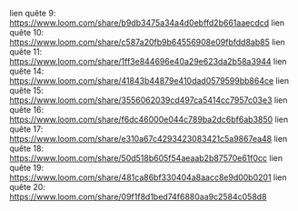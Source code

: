 lien quête 9: https://www.loom.com/share/b9db3475a34a4d0ebffd2b661aaecdcd
lien quête 10: https://www.loom.com/share/c587a20fb9b64556908e09fbfdd8ab85
lien quête 11: https://www.loom.com/share/1ff3e844696e40a29e623da2b58a3944
lien quête 14: https://www.loom.com/share/41843b44879e410dad0579599bb864ce
lien quête 15: https://www.loom.com/share/3556062039cd497ca5414cc7957c03e3
lien quête 16: https://www.loom.com/share/f6dc46000e044c789ba2dc6bf6ab3850
lien quête 17: https://www.loom.com/share/e310a67c4293423083421c5a9867ea48
lien quête 18: https://www.loom.com/share/50d518b605f54aeaab2b87570e61f0cc
lien quête 19: https://www.loom.com/share/481ca86bf330404a8aacc8e9d00b0201
lien quête 20: https://www.loom.com/share/09f1f8d1bed74f6880aa9c2584c058d8
